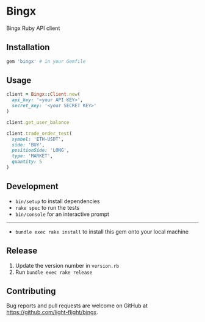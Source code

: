 # Bingx

Bingx Ruby API client

## Installation

```ruby
gem 'bingx' # in your Gemfile
```

## Usage

```ruby
client = Bingx::Client.new(
  api_key: '<your API KEY>',
  secret_key: '<your SECRET KEY>'
)

client.get_user_balance

client.trade_order_test(
  symbol: 'ETH-USDT',
  side: 'BUY',
  positionSide: 'LONG',
  type: 'MARKET',
  quantity: 5
)
```

## Development

* `bin/setup` to install dependencies
* `rake spec` to run the tests
* `bin/console` for an interactive prompt
---
* `bundle exec rake install` to install this gem onto your local machine

## Release

1. Update the version number in `version.rb`
2. Run `bundle exec rake release`

## Contributing

Bug reports and pull requests are welcome on GitHub at https://github.com/light-flight/bingx.
